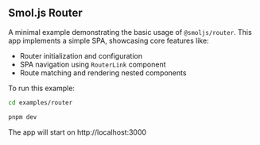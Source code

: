 ## Smol.js Router

A minimal example demonstrating the basic usage of `@smoljs/router`. This app implements a simple SPA, showcasing core features like:

- Router initialization and configuration
- SPA navigation using `RouterLink` component
- Route matching and rendering nested components

To run this example:

```sh
cd examples/router

pnpm dev
```

The app will start on http://localhost:3000